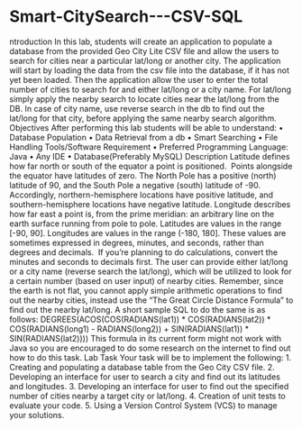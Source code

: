 # Smart-CitySearch---CSV-SQL
ntroduction
In this lab, students will create an application to populate a database from the provided Geo City Lite CSV file and allow the users to search for cities near a particular lat/long or another city. The application will start by loading the data from the csv file into the database, if it has not yet been loaded. Then the application allow the user to enter the total number of cities to search for and either lat/long or a city name. For lat/long simply apply the nearby search to locate cities near the lat/long from the DB. In case of city name, use reverse search in the db to find out the lat/long for that city, before applying the same nearby search algorithm. 
Objectives
After performing this lab students will be able to understand:
    • Database Population
    • Data Retrieval from a db
    • Smart Searching
    • File Handling
Tools/Software Requirement
    • Preferred Programming Language: Java
    • Any IDE
    • Database(Preferably MySQL)
Description
Latitude defines how far north or south of the equator a point is positioned.  Points alongside the equator have latitudes of zero. The North Pole has a positive (north) latitude of 90, and the South Pole a negative (south) latitude of -90. Accordingly, northern-hemisphere locations have positive latitude, and southern-hemisphere locations have negative latitude. Longitude describes how far east a point is, from the prime meridian: an arbitrary line on the earth surface running from pole to pole.
Latitudes are values in the range [-90, 90]. Longitudes are values in the range (-180, 180]. These values are sometimes expressed in degrees, minutes, and seconds, rather than degrees and decimals.  If you’re planning to do calculations, convert the minutes and seconds to decimals first.
The user can provide either lat/long or a city name (reverse search the lat/long), which will be utilized to look for a certain number (based on user input) of nearby cities. Remember, since the earth is not flat, you cannot apply simple arithmetic operations to find out the nearby cities, instead use the “The Great Circle Distance Formula” to find out the nearby lat/long. A short sample SQL to do the same is as follows: 
DEGREES(ACOS(COS(RADIANS(lat1)) * COS(RADIANS(lat2)) *
             COS(RADIANS(long1) - RADIANS(long2)) +
             SIN(RADIANS(lat1)) * SIN(RADIANS(lat2))))
This formula in its current form might not work with Java so you are encouraged to do some research on the internet to find out how to do this task.
Lab Task 
Your task will be to implement the following:
    1. Creating and populating a database table from the Geo City CSV file.
    2. Developing an interface for user to search a city and find out its latitudes and longitudes.
    3. Developing an interface for user to find out the specified number of cities nearby a target city or lat/long.
    4. Creation of unit tests to evaluate your code.
    5. Using a Version Control System (VCS) to manage your solutions.
